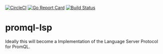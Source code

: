 [![CircleCI](https://circleci.com/gh/slrtbtfs/promql-lsp/tree/master.svg?style=shield)](https://circleci.com/gh/slrtbtfs/promql-lsp)
[![Go Report Card](https://goreportcard.com/badge/github.com/slrtbtfs/promql-lsp)](https://goreportcard.com/report/github.com/slrtbtfs/promql-lsp)
[![Build Status](https://cloud.drone.io/api/badges/slrtbtfs/promql-lsp/status.svg)](https://cloud.drone.io/slrtbtfs/promql-lsp)


# promql-lsp

Ideally this will become a Implementation of the Language Server Protocol for PromQL.
